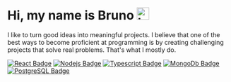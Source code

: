 # Hi, my name is Bruno <img src="https://user-images.githubusercontent.com/1303154/88677602-1635ba80-d120-11ea-84d8-d263ba5fc3c0.gif" width="28px" height="28px" alt="hi">

I like to turn good ideas into meaningful projects. I believe that one of the best ways to become proficient at programming is by creating challenging projects that solve real problems. That's what I mostly do.

[![React Badge](https://img.shields.io/badge/-React-61DBFB?style=for-the-badge&labelColor=61DBFB&logo=react&logoColor=black)](#) [![Nodejs Badge](https://img.shields.io/badge/-Nodejs-339933?style=for-the-badge&labelColor=339933k&logo=node.js&logoColor=white)](#) [![Typescript Badge](https://img.shields.io/badge/-Typescript-007acc?style=for-the-badge&labelColor=007acck&logo=typescript&logoColor=white)](#) [![MongoDb Badge](https://img.shields.io/badge/-MongoDb-47A248?style=for-the-badge&labelColor=47A248&logo=mongodb&logoColor=white)](#) [![PostgreSQL Badge](https://img.shields.io/badge/-PostgreSQL-4169E1?style=for-the-badge&labelColor=4169E1&logo=postgresql&logoColor=white)](#)
